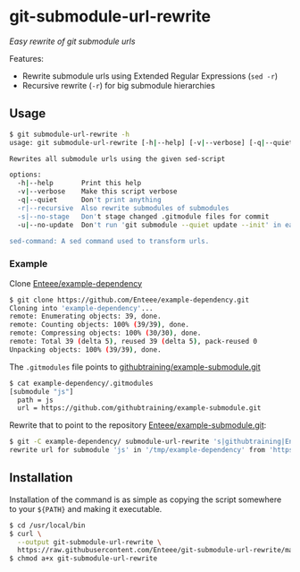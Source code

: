 # git-submodule-url-rewrite
_Easy rewrite of git submodule urls_

Features:

* Rewrite submodule urls using Extended Regular Expressions (`sed -r`)
* Recursive rewrite (`-r`) for big submodule hierarchies

## Usage

```sh
$ git submodule-url-rewrite -h
usage: git submodule-url-rewrite [-h|--help] [-v|--verbose] [-q|--quiet] [-r|--recursive] [-s|--no-stage] [-u|--no-update] sed-command

Rewrites all submodule urls using the given sed-script

options:
  -h|--help       Print this help
  -v|--verbose    Make this script verbose
  -q|--quiet      Don't print anything
  -r|--recursive  Also rewrite submodules of submodules
  -s|--no-stage   Don't stage changed .gitmodule files for commit
  -u|--no-update  Don't run 'git submodule --quiet update --init' in each submodule

sed-command: A sed command used to transform urls.
```

### Example

Clone [Enteee/example-dependency]
```sh
$ git clone https://github.com/Enteee/example-dependency.git
Cloning into 'example-dependency'...
remote: Enumerating objects: 39, done.
remote: Counting objects: 100% (39/39), done.
remote: Compressing objects: 100% (30/30), done.
remote: Total 39 (delta 5), reused 39 (delta 5), pack-reused 0
Unpacking objects: 100% (39/39), done.
```

The `.gitmodules` file points to [githubtraining/example-submodule.git]
```sh
$ cat example-dependency/.gitmodules
[submodule "js"]
  path = js
  url = https://github.com/githubtraining/example-submodule.git
```

Rewrite that to point to the repository [Enteee/example-submodule.git]:
```sh
$ git -C example-dependency/ submodule-url-rewrite 's|githubtraining|Enteee|'
rewrite url for submodule 'js' in '/tmp/example-dependency' from 'https://github.com/githubtraining/example-submodule.git' to 'https://github.com/Enteee/example-submodule.git'
``` 

## Installation

Installation of the command is as simple as copying the script somewhere to
your `${PATH}` and making it executable.

```sh
$ cd /usr/local/bin
$ curl \
  --output git-submodule-url-rewrite \
  https://raw.githubusercontent.com/Enteee/git-submodule-url-rewrite/master/git-submodule-url-rewrite
$ chmod a+x git-submodule-url-rewrite
```


[Enteee/example-dependency]:https://github.com/Enteee/example-dependency.git
[githubtraining/example-submodule.git]:https://github.com/githubtraining/example-submodule.git
[Enteee/example-submodule.git]:https://github.com/Enteee/example-submodule.git

